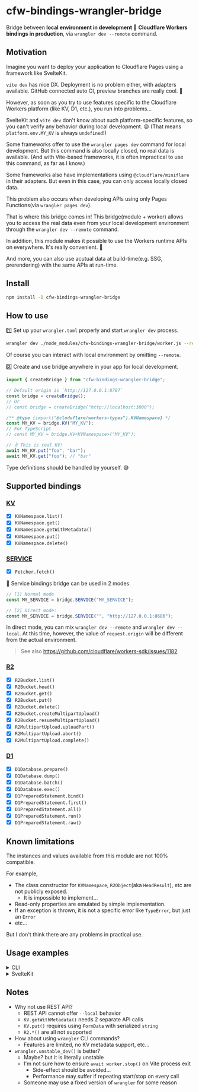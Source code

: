 # cfw-bindings-wrangler-bridge

Bridge between **local environment in development** 🌉 **Cloudflare Workers bindings in production**, via `wrangler dev --remote` command.

## Motivation

Imagine you want to deploy your application to Cloudflare Pages using a framework like SvelteKit.

`vite dev` has nice DX. Deployment is no problem either, with adapters available. GitHub connected auto CI, preview branches are really cool. 🥳

However, as soon as you try to use features specific to the Cloudflare Workers platform (like KV, D1, etc.), you run into problems...

SvelteKit and `vite dev` don't know about such platform-specific features, so you can't verify any behavior during local development. 😢
(That means `platform.env.MY_KV` is always `undefined`!)

Some frameworks offer to use the `wrangler pages dev` command for local development. But this command is also locally closed, no real data is available.
(And with Vite-based frameworks, it is often impractical to use this command, as far as I know.)

Some frameworks also have implementations using `@cloudflare/miniflare` in their adapters. But even in this case, you can only access locally closed data.

This problem also occurs when developing APIs using only Pages Functions(via `wrangler pages dev`).

That is where this bridge comes in!
This bridge(module + worker) allows you to access the real data even from your local development environment through the `wrangler dev --remote` command.

In addition, this module makes it possible to use the Workers runtime APIs on everywhere. It's really convenient. 🤞

And more, you can also use acutual data at build-time(e.g. SSG, prerendering) with the same APIs at run-time.

## Install

```sh
npm install -D cfw-bindings-wrangler-bridge
```

## How to use

1️⃣ Set up your `wrangler.toml` properly and start `wrangler dev` process.

```sh
wrangler dev ./node_modules/cfw-bindings-wrangler-bridge/worker.js --remote
```

Of course you can interact with local environment by omitting `--remote`.

2️⃣ Create and use bridge anywhere in your app for local development.

```js
import { createBridge } from "cfw-bindings-wrangler-bridge";

// Default origin is `http://127.0.0.1:8787`
const bridge = createBridge();
// Or
// const bridge = createBridge("http://localhost:3000");

/** @type {import("@cloduflare/workers-types").KVNamespace} */
const MY_KV = bridge.KV("MY_KV");
// For TypeScript
// const MY_KV = bridge.KV<KVNamespace>("MY_KV");

// ✌️ This is real KV!
await MY_KV.put("foo", "bar");
await MY_KV.get("foo"); // "bar"
```

Type definitions should be handled by yourself. 😅

## Supported bindings

### [KV](https://developers.cloudflare.com/workers/runtime-apis/kv/)

- [x] `KVNamespace.list()`
- [x] `KVNamespace.get()`
- [x] `KVNamespace.getWithMetadata()`
- [x] `KVNamespace.put()`
- [x] `KVNamespace.delete()`

### [SERVICE](https://developers.cloudflare.com/workers/runtime-apis/service-bindings/)

- [x] `Fetcher.fetch()`

📝 Service bindings bridge can be used in 2 modes.

```js
// [1] Normal mode
const MY_SERVICE = bridge.SERVICE("MY_SERVICE");

// [2] Direct mode:
const MY_SERVICE = bridge.SERVICE("", "http://127.0.0.1:8686");
```

In direct mode, you can mix `wrangler dev --remote` and `wrangler dev --local`.
At this time, however, the value of `request.origin` will be different from the actual environment.

> See also https://github.com/cloudflare/workers-sdk/issues/1182

### [R2](https://developers.cloudflare.com/r2/api/workers/workers-api-reference/)

- [x] `R2Bucket.list()`
- [x] `R2Bucket.head()`
- [x] `R2Bucket.get()`
- [x] `R2Bucket.put()`
- [x] `R2Bucket.delete()`
- [x] `R2Bucket.createMultipartUpload()`
- [x] `R2Bucket.resumeMultipartUpload()`
- [x] `R2MultipartUpload.uploadPart()`
- [x] `R2MultipartUpload.abort()`
- [x] `R2MultipartUpload.complete()`

### [D1](https://developers.cloudflare.com/d1/platform/client-api/)

- [x] `D1Database.prepare()`
- [x] `D1Database.dump()`
- [x] `D1Database.batch()`
- [x] `D1Database.exec()`
- [x] `D1PreparedStatement.bind()`
- [x] `D1PreparedStatement.first()`
- [x] `D1PreparedStatement.all()`
- [x] `D1PreparedStatement.run()`
- [x] `D1PreparedStatement.raw()`

## Known limitations

The instances and values available from this module are not 100% compatible.

For example,

- The class constructor for `KVNamespace`, `R2Object`(aka `HeadResult`), etc are not publicly exposed.
  - It is impossible to implement...
- Read-only properties are emulated by simple implementation.
- If an exception is thrown, it is not a specific error like `TypeError`, but just an `Error`
- etc...

But I don't think there are any problems in practical use.

## Usage examples

<details>
<summary>CLI</summary>

If you are using REST API in your CLI, now you can replace it.

```diff
-const putKV = async (API_KEY, API_URL, [key, value]) => {
-  const res = await fetch(`${API_URL}/values/${key}`, {
-    method: "PUT",
-    headers: { Authorization: `Bearer ${API_KEY}` },
-    body: value,
-  });
-
-  const json = await res.json();
-  if (!json.success)
-    throw new Error(json.errors.map(({ message }) => message).join("\n"));
-};
+import { createBridge } from "cfw-bindings-wrangler-bridge";
+
+const putKV = async (KV_BINDING_NAME, [key, value]) => {
+  const KV = createBridge().KV(KV_BINDING_NAME);
+  await KV.put(key, value);
+};
```

</details>

<details>
<summary>SvelteKit</summary>

```js
// server.hooks.js
import { createBridge } from "cfw-bindings-wrangler-bridge";
import { dev } from "$app/environment";

export const handle = async ({ event, resolve }) => {
  // Will be removed if `dev === false`
  if (dev) {
    const bridge = createBridge();

    event.platform = {
      env: {
        SESSIONS: bridge.KV("SESSIONS"),
        TODOS: bridge.KV("TODOS"),
      },
    };
  }

  return resolve(event);
};
```

</details>

## Notes

- Why not use REST API?
  - REST API cannot offer `--local` behavior
  - `KV.getWithMetadata()` needs 2 separate API calls
  - `KV.put()` requires using `FormData` with serialized `string`
  - `R2.*()` are all not supported
- How about using `wrangler` CLI commands?
  - Features are limited, no KV metadata support, etc...
- `wrangler.unstable_dev()` is better?
  - Maybe? but it is literally unstable
  - I'm not sure how to ensure `await worker.stop()` on Vite process exit
    - Side-effect should be avoided...
    - Performance may suffer if repeating start/stop on every call
  - Someone may use a fixed version of `wrangler` for some reason
